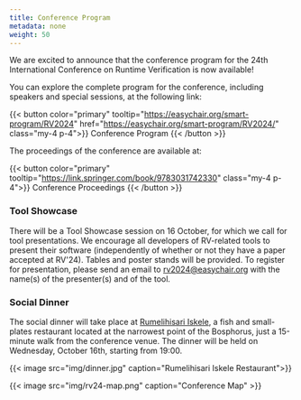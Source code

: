 ```yaml
---
title: Conference Program
metadata: none
weight: 50
---
```


We are excited to announce that the conference program for the 24th International Conference on Runtime Verification is now available! 

You can explore the complete program for the conference, including speakers and special sessions, at the following link: 

{{< button color="primary" tooltip="https://easychair.org/smart-program/RV2024" href="https://easychair.org/smart-program/RV2024/" class="my-4 p-4">}}
    Conference Program
{{< /button >}}

The proceedings of the conference are available at:

{{< button color="primary" tooltip="https://link.springer.com/book/9783031742330" class="my-4 p-4">}}
    Conference Proceedings
{{< /button >}}

### Tool Showcase

There will be a Tool Showcase session on 16 October, for which we call for tool presentations. We encourage all developers of RV-related tools to present their software (independently of whether or not they have a paper accepted at RV'24). Tables and poster stands will be provided. To register for presentation, please send an email to [rv2024@easychair.org]() with the name(s) of the presenter(s) and of the tool.

### Social Dinner

The social dinner will take place at [Rumelihisari Iskele](http://www.rumelihisariiskele.com/), a fish and small-plates restaurant located at the narrowest point of the Bosphorus, just a 15-minute walk from the conference venue. The dinner will be held on Wednesday, October 16th, starting from 19:00.

{{< image src="img/dinner.jpg" caption="Rumelihisari Iskele Restaurant">}}

{{< image src="img/rv24-map.png" caption="Conference Map" >}}
